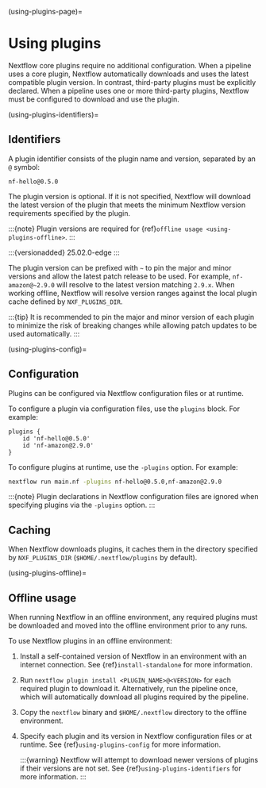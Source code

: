(using-plugins-page)=

# Using plugins

Nextflow core plugins require no additional configuration. When a pipeline uses a core plugin, Nextflow automatically downloads and uses the latest compatible plugin version. In contrast, third-party plugins must be explicitly declared. When a pipeline uses one or more third-party plugins, Nextflow must be configured to download and use the plugin.

(using-plugins-identifiers)=

## Identifiers

A plugin identifier consists of the plugin name and version, separated by an `@` symbol:

```
nf-hello@0.5.0
```

The plugin version is optional. If it is not specified, Nextflow will download the latest version of the plugin that meets the minimum Nextflow version requirements specified by the plugin.

:::{note}
Plugin versions are required for {ref}`offline usage <using-plugins-offline>`.
:::

:::{versionadded} 25.02.0-edge
:::

The plugin version can be prefixed with `~` to pin the major and minor versions and allow the latest patch release to be used. For example, `nf-amazon@~2.9.0` will resolve to the latest version matching `2.9.x`. When working offline, Nextflow will resolve version ranges against the local plugin cache defined by `NXF_PLUGINS_DIR`.

:::{tip}
It is recommended to pin the major and minor version of each plugin to minimize the risk of breaking changes while allowing patch updates to be used automatically.
:::

(using-plugins-config)=

## Configuration

Plugins can be configured via Nextflow configuration files or at runtime.

To configure a plugin via configuration files, use the `plugins` block. For example:

```nextflow
plugins {
    id 'nf-hello@0.5.0'
    id 'nf-amazon@2.9.0'
}
```

To configure plugins at runtime, use the `-plugins` option. For example:

```bash
nextflow run main.nf -plugins nf-hello@0.5.0,nf-amazon@2.9.0
```

:::{note}
Plugin declarations in Nextflow configuration files are ignored when specifying plugins via the `-plugins` option.
:::

## Caching

When Nextflow downloads plugins, it caches them in the directory specified by `NXF_PLUGINS_DIR` (`$HOME/.nextflow/plugins` by default).

(using-plugins-offline)=

## Offline usage

When running Nextflow in an offline environment, any required plugins must be downloaded and moved into the offline environment prior to any runs.

To use Nextflow plugins in an offline environment:

1. Install a self-contained version of Nextflow in an environment with an internet connection. See {ref}`install-standalone` for more information.

2. Run `nextflow plugin install <PLUGIN_NAME>@<VERSION>` for each required plugin to download it. Alternatively, run the pipeline once, which will automatically download all plugins required by the pipeline.

3. Copy the `nextflow` binary and `$HOME/.nextflow` directory to the offline environment.

4. Specify each plugin and its version in Nextflow configuration files or at runtime. See {ref}`using-plugins-config` for more information.

    :::{warning}
    Nextflow will attempt to download newer versions of plugins if their versions are not set. See {ref}`using-plugins-identifiers` for more information.
    :::
